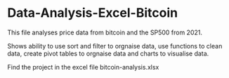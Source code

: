 # Data-Analysis-Excel-Bitcoin

This file analyses price data from bitcoin and the SP500 from 2021.

Shows ability to use sort and filter to orgnaise data, use functions to clean data, create pivot tables to orgnaise data and charts to visualise data.

Find the project in the excel file bitcoin-analysis.xlsx
